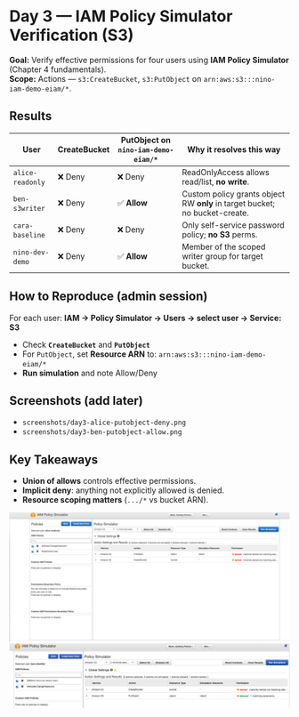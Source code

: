 # Day 3 — IAM Policy Simulator Verification (S3)

**Goal:** Verify effective permissions for four users using **IAM Policy Simulator** (Chapter 4 fundamentals).  
**Scope:** Actions — `s3:CreateBucket`, `s3:PutObject` on `arn:aws:s3:::nino-iam-demo-eiam/*`.

## Results

| User               | CreateBucket | PutObject on `nino-iam-demo-eiam/*` | Why it resolves this way |
|--------------------|--------------|-------------------------------------|---------------------------|
| `alice-readonly`   | ❌ Deny       | ❌ Deny                              | ReadOnlyAccess allows read/list, **no write**. |
| `ben-s3writer`     | ❌ Deny       | ✅ **Allow**                          | Custom policy grants object RW **only** in target bucket; no bucket-create. |
| `cara-baseline`    | ❌ Deny       | ❌ Deny                              | Only self-service password policy; **no S3** perms. |
| `nino-dev-demo`    | ❌ Deny       | ✅ **Allow**                          | Member of the scoped writer group for target bucket. |

## How to Reproduce (admin session)
For each user: **IAM → Policy Simulator → Users → select user → Service: S3**  
- Check **`CreateBucket`** and **`PutObject`**  
- For `PutObject`, set **Resource ARN** to: `arn:aws:s3:::nino-iam-demo-eiam/*`  
- **Run simulation** and note Allow/Deny

## Screenshots (add later)
- `screenshots/day3-alice-putobject-deny.png`
- `screenshots/day3-ben-putobject-allow.png`

## Key Takeaways
- **Union of allows** controls effective permissions.
- **Implicit deny**: anything not explicitly allowed is denied.
- **Resource scoping matters** (`.../*` vs bucket ARN).

![Alice PutObject Deny](../screenshots/day3-alice-putobject-deny.png)
![Ben PutObject Allow](../screenshots/day3-ben-putobject-allow.png)
